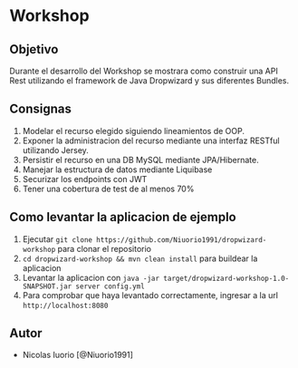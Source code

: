 # Workshop

Objetivo
---

Durante el desarrollo del Workshop se mostrara como construir una API Rest
 utilizando el framework de Java Dropwizard y sus diferentes Bundles. 

Consignas
---
1. Modelar el recurso elegido siguiendo lineamientos de OOP.
1. Exponer la administracion del recurso mediante una interfaz RESTful utilizando Jersey.
1. Persistir el recurso en una DB MySQL mediante JPA/Hibernate.
1. Manejar la estructura de datos mediante Liquibase
1. Securizar los endpoints con JWT
1. Tener una cobertura de test de al menos 70%


Como levantar la aplicacion de ejemplo
---

1. Ejecutar `git clone https://github.com/Niuorio1991/dropwizard-workshop` para clonar el repositorio
1. `cd dropwizard-workshop && mvn clean install` para buildear la aplicacion
1. Levantar la aplicacion con `java -jar target/dropwizard-workshop-1.0-SNAPSHOT.jar server config.yml`
1. Para comprobar que haya levantado correctamente, ingresar a la url `http://localhost:8080`


Autor
------------

* Nicolas Iuorio [@Niuorio1991]